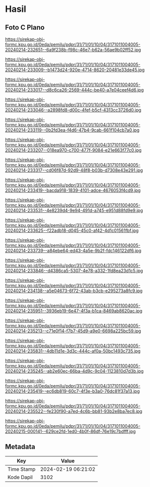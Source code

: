# Hasil

## Foto C Plano

https://sirekap-obj-formc.kpu.go.id/0eda/pemilu/pdpr/31/71/01/10/04/3171011004005-20240214-232651--6a9f238b-f98c-46e7-b62a-56ae9b02ff52.jpg

https://sirekap-obj-formc.kpu.go.id/0eda/pemilu/pdpr/31/71/01/10/04/3171011004005-20240214-233009--b1473d24-920e-4714-8620-20481e33de45.jpg

https://sirekap-obj-formc.kpu.go.id/0eda/pemilu/pdpr/31/71/01/10/04/3171011004005-20240214-233017--d8c6ca26-2569-444c-be40-a7e04ceef4d6.jpg

https://sirekap-obj-formc.kpu.go.id/0eda/pemilu/pdpr/31/71/01/10/04/3171011004005-20240214-233046--a2898fd8-d00c-4fef-b5cf-4313cc3726d0.jpg

https://sirekap-obj-formc.kpu.go.id/0eda/pemilu/pdpr/31/71/01/10/04/3171011004005-20240214-233119--0b2fd3ea-f4d6-47b4-9cab-661f104cb7a0.jpg

https://sirekap-obj-formc.kpu.go.id/0eda/pemilu/pdpr/31/71/01/10/04/3171011004005-20240214-233207--018ea970-c700-477f-9084-e21e663f77c0.jpg

https://sirekap-obj-formc.kpu.go.id/0eda/pemilu/pdpr/31/71/01/10/04/3171011004005-20240214-233317--cd06f87d-92d9-48f8-b03b-d7308e43e291.jpg

https://sirekap-obj-formc.kpu.go.id/0eda/pemilu/pdpr/31/71/01/10/04/3171011004005-20240214-233419--bacda918-1839-4101-adce-4676053f4cd9.jpg

https://sirekap-obj-formc.kpu.go.id/0eda/pemilu/pdpr/31/71/01/10/04/3171011004005-20240214-233531--4e8239d4-9e94-491d-a745-e951d88fd9e9.jpg

https://sirekap-obj-formc.kpu.go.id/0eda/pemilu/pdpr/31/71/01/10/04/3171011004005-20240214-233625--f22adb18-d045-45c0-af42-4d1c01561fbf.jpg

https://sirekap-obj-formc.kpu.go.id/0eda/pemilu/pdpr/31/71/01/10/04/3171011004005-20240214-233739--a84ebe64-ed43-4a5e-9b2f-fdc146122df6.jpg

https://sirekap-obj-formc.kpu.go.id/0eda/pemilu/pdpr/31/71/01/10/04/3171011004005-20240214-233846--d4386ca5-5307-4e78-a332-1fd8ea23d1c5.jpg

https://sirekap-obj-formc.kpu.go.id/0eda/pemilu/pdpr/31/71/01/10/04/3171011004005-20240214-234138--a5e04673-6f72-43ab-b3cb-e295273a8fc9.jpg

https://sirekap-obj-formc.kpu.go.id/0eda/pemilu/pdpr/31/71/01/10/04/3171011004005-20240214-235951--3936eb19-6e47-4f3a-b1ca-8469ab8620ac.jpg

https://sirekap-obj-formc.kpu.go.id/0eda/pemilu/pdpr/31/71/01/10/04/3171011004005-20240214-235213--c71e0f14-f7b7-45d9-a9e0-6698a225bc59.jpg

https://sirekap-obj-formc.kpu.go.id/0eda/pemilu/pdpr/31/71/01/10/04/3171011004005-20240214-235831--4db11d1e-3d3c-444c-af0a-50bc1493c735.jpg

https://sirekap-obj-formc.kpu.go.id/0eda/pemilu/pdpr/31/71/01/10/04/3171011004005-20240214-235245--ab2e60ec-66ba-4d9c-9c04-1123810d7d3b.jpg

https://sirekap-obj-formc.kpu.go.id/0eda/pemilu/pdpr/31/71/01/10/04/3171011004005-20240214-235419--ec6db819-60c7-4f3e-b3a0-76dc81f37a13.jpg

https://sirekap-obj-formc.kpu.go.id/0eda/pemilu/pdpr/31/71/01/10/04/3171011004005-20240214-235522--fe230f90-a7ed-4c6b-bb81-93b2e8ba7ec8.jpg

https://sirekap-obj-formc.kpu.go.id/0eda/pemilu/pdpr/31/71/01/10/04/3171011004005-20240215-000141--629ce2fd-1ed0-4b0f-86df-76e19c7bdfff.jpg


## Metadata

| Key        | Value               |
| ---------- | ------------------- |
| Time Stamp | 2024-02-19 06:21:02 |
| Kode Dapil | 3102                |



